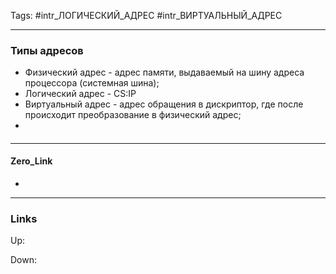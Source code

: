 Tags: #intr_ЛОГИЧЕСКИЙ_АДРЕС #intr_ВИРТУАЛЬНЫЙ_АДРЕС
***
### Типы адресов
- Физический адрес - адрес памяти, выдаваемый на шину адреса процессора (системная шина);
- Логический адрес - CS:IP
- Виртуальный адрес - адрес обращения в дискриптор, где после происходит преобразование в физический адрес;
- 
####

***
#### Zero_Link
- 
***
### Links
Up:

Down:


